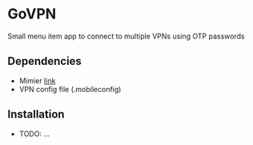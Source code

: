 # GoVPN
Small menu item app to connect to multiple VPNs using OTP passwords

## Dependencies
- Mimier [link](https://github.com/gowtham-sai/mimier)
- VPN config file (.mobileconfig)

## Installation
- TODO: ...

